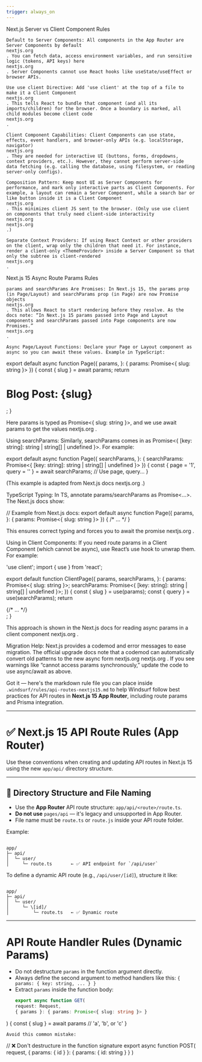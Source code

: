 ```yaml
---
trigger: always_on
---
```


Next.js Server vs Client Component Rules

    Default to Server Components: All components in the App Router are Server Components by default
    nextjs.org
    . You can fetch data, access environment variables, and run sensitive logic (tokens, API keys) here
    nextjs.org
    . Server Components cannot use React hooks like useState/useEffect or browser APIs.

    Use use client Directive: Add 'use client' at the top of a file to make it a Client Component
    nextjs.org
    . This tells React to bundle that component (and all its imports/children) for the browser. Once a boundary is marked, all child modules become client code
    nextjs.org
    .

    Client Component Capabilities: Client Components can use state, effects, event handlers, and browser-only APIs (e.g. localStorage, navigator)
    nextjs.org
    . They are needed for interactive UI (buttons, forms, dropdowns, context providers, etc.). However, they cannot perform server-side data fetching (e.g. calling the database, using filesystem, or reading server-only configs).

    Composition Pattern: Keep most UI as Server Components for performance, and mark only interactive parts as Client Components. For example, a layout can remain a Server Component, while a search bar or like button inside it is a Client Component
    nextjs.org
    . This minimizes client JS sent to the browser. (Only use use client on components that truly need client-side interactivity
    nextjs.org
    nextjs.org
    .)

    Separate Context Providers: If using React Context or other providers on the client, wrap only the children that need it. For instance, render a client-only <ThemeProvider> inside a Server Component so that only the subtree is client-rendered
    nextjs.org
    .

Next.js 15 Async Route Params Rules

    params and searchParams Are Promises: In Next.js 15, the params prop (in Page/Layout) and searchParams prop (in Page) are now Promise objects
    nextjs.org
    . This allows React to start rendering before they resolve. As the docs note: “In Next.js 15 params passed into Page and Layout components and searchParams passed into Page components are now Promises.”
    nextjs.org
    .

    Async Page/Layout Functions: Declare your Page or Layout component as async so you can await these values. Example in TypeScript:

export default async function Page({
  params,
}: {
  params: Promise<{ slug: string }>
}) {
  const { slug } = await params;
  return <h1>Blog Post: {slug}</h1>;
}

Here params is typed as Promise<{ slug: string }>, and we use await params to get the values
nextjs.org
.

Using searchParams: Similarly, searchParams comes in as Promise<{ [key: string]: string | string[] | undefined }>. For example:

export default async function Page({
  searchParams,
}: {
  searchParams: Promise<{ [key: string]: string | string[] | undefined }>
}) {
  const { page = '1', query = '' } = await searchParams;
  // Use page, query...
}

(This example is adapted from Next.js docs
nextjs.org
.)

TypeScript Typing: In TS, annotate params/searchParams as Promise<...>. The Next.js docs show:

// Example from Next.js docs:
export default async function Page({
  params,
}: {
  params: Promise<{ slug: string }>
}) { /* ... */ }

This ensures correct typing and forces you to await the promise
nextjs.org
.

Using in Client Components: If you need route params in a Client Component (which cannot be async), use React’s use hook to unwrap them. For example:

'use client';
import { use } from 'react';

export default function ClientPage({
  params,
  searchParams,
}: {
  params: Promise<{ slug: string }>;
  searchParams: Promise<{ [key: string]: string | string[] | undefined }>;
}) {
  const { slug } = use(params);
  const { query } = use(searchParams);
  return <div>{/* ... */}</div>;
}

This approach is shown in the Next.js docs for reading async params in a client component
nextjs.org
.

Migration Help: Next.js provides a codemod and error messages to ease migration. The official upgrade docs note that a codemod can automatically convert old patterns to the new async form
nextjs.org
nextjs.org
. If you see warnings like “cannot access params synchronously,” update the code to use async/await as above.


Got it — here's the markdown rule file you can place inside `.windsurf/rules/api-routes-nextjs15.md` to help Windsurf follow best practices for API routes in **Next.js 15 App Router**, including route params and Prisma integration.

---


# ✅ Next.js 15 API Route Rules (App Router)

Use these conventions when creating and updating API routes in Next.js 15 using the new `app/api/` directory structure.

---

## 📂 Directory Structure and File Naming

- Use the **App Router** API route structure: `app/api/<route>/route.ts`.
- **Do not use** `pages/api` — it's legacy and unsupported in App Router.
- File name must be `route.ts` or `route.js` inside your API route folder.

Example:
```

app/
├─ api/
│  └─ user/
│     └─ route.ts       ← ✅ API endpoint for `/api/user`

```

To define a dynamic API route (e.g., `/api/user/[id]`), structure it like:
```

app/
├─ api/
│  └─ user/
│     └─ \[id]/
│         └─ route.ts   ← ✅ Dynamic route

````

---

# API Route Handler Rules (Dynamic Params)

- Do not destructure `params` in the function argument directly.
- Always define the second argument to method handlers like this:
  `{ params: { key: string, ... } }`
- Extract `params` inside the function body:
  ```ts
  export async function GET(
  request: Request,
  { params }: { params: Promise<{ slug: string }> }
) {
  const { slug } = await params // 'a', 'b', or 'c'
}

    Avoid this common mistake:

// ❌ Don't destructure in the function signature
export async function POST(
  request,
  { params: { id } }: { params: { id: string } }
)